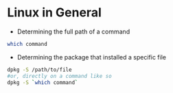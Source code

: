 # Linux in General 

- Determining the full path of a command

```bash
which command
```

- Determining the package that installed a specific file

```bash
dpkg -S /path/to/file
#or, directly on a command like so
dpkg -S `which command`
```
